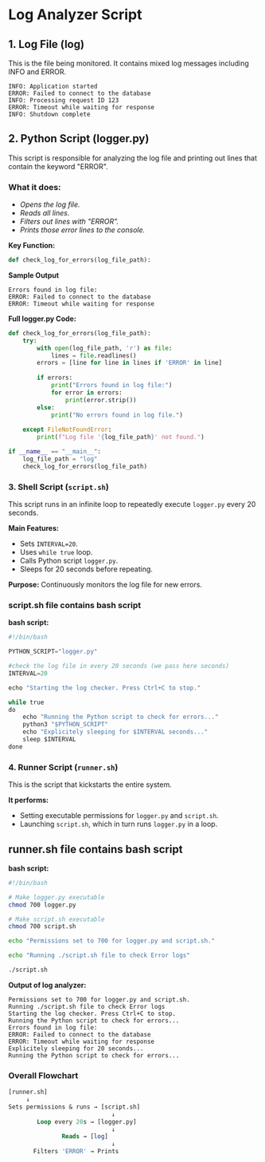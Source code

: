 # Log Analyzer Script

## 1. Log File (log)

This is the file being monitored. It contains mixed log messages including INFO and ERROR.

```Log
INFO: Application started
ERROR: Failed to connect to the database
INFO: Processing request ID 123
ERROR: Timeout while waiting for response
INFO: Shutdown complete
```
## 2. Python Script (logger.py) 

This script is responsible for analyzing the log file and printing out lines that contain the keyword "ERROR".

### What it does:

- *Opens the log file.*
- *Reads all lines.*
- *Filters out lines with "ERROR".*
- *Prints those error lines to the console.*

**Key Function:**
```python
def check_log_for_errors(log_file_path):
```
**Sample Output**
```
Errors found in log file:
ERROR: Failed to connect to the database
ERROR: Timeout while waiting for response
```

**Full logger.py Code:**
```python
def check_log_for_errors(log_file_path):
    try:
        with open(log_file_path, 'r') as file:
            lines = file.readlines()
        errors = [line for line in lines if 'ERROR' in line]
        
        if errors:
            print("Errors found in log file:")
            for error in errors:
                print(error.strip())
        else:
            print("No errors found in log file.")
    
    except FileNotFoundError:
        print(f"Log file '{log_file_path}' not found.")

if __name__ == "__main__":
    log_file_path = "log"
    check_log_for_errors(log_file_path)
```
### 3. Shell Script (`script.sh`)

This script runs in an infinite loop to repeatedly execute `logger.py` every 20 seconds.

**Main Features:**

- Sets `INTERVAL=20`.
- Uses `while true` loop.
- Calls Python script `logger.py`.
- Sleeps for 20 seconds before repeating.

**Purpose:** Continuously monitors the log file for new errors.

### script.sh file contains bash script
**bash script:**
```python
#!/bin/bash

PYTHON_SCRIPT="logger.py"

#check the log file in every 20 seconds (we pass here seconds)
INTERVAL=20 

echo "Starting the log checker. Press Ctrl+C to stop."

while true
do
    echo "Running the Python script to check for errors..."
    python3 "$PYTHON_SCRIPT"
    echo "Explicitely sleeping for $INTERVAL seconds..."
    sleep $INTERVAL
done
```

### 4. Runner Script (`runner.sh`)

This is the script that kickstarts the entire system.

**It performs:**

- Setting executable permissions for `logger.py` and `script.sh`.
- Launching `script.sh`, which in turn runs `logger.py` in a loop.


## runner.sh file contains bash script
**bash script:**
```bash
#!/bin/bash

# Make logger.py executable
chmod 700 logger.py

# Make script.sh executable
chmod 700 script.sh

echo "Permissions set to 700 for logger.py and script.sh."

echo "Running ./script.sh file to check Error logs"

./script.sh
```

**Output of log analyzer:**
```
Permissions set to 700 for logger.py and script.sh.
Running ./script.sh file to check Error logs
Starting the log checker. Press Ctrl+C to stop.
Running the Python script to check for errors...
Errors found in log file:
ERROR: Failed to connect to the database
ERROR: Timeout while waiting for response
Explicitely sleeping for 20 seconds...
Running the Python script to check for errors...
```

### Overall Flowchart

```sql
[runner.sh]
     ↓
Sets permissions & runs → [script.sh]
                             ↓
        Loop every 20s → [logger.py]
                             ↓
               Reads → [log]
                             ↓
       Filters 'ERROR' → Prints


